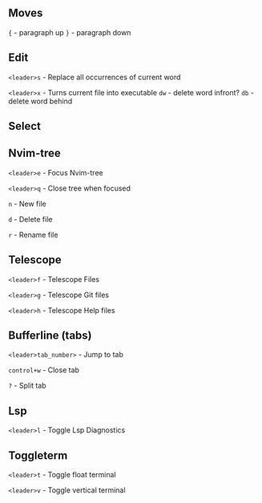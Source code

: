 ## Moves
`{` - paragraph up
`}` - paragraph down



## Edit
`<leader>s` - Replace all occurrences of current word

`<leader>x` - Turns current file into executable
`dw` - delete word infront?
`db` - delete word behind
 
## Select


## Nvim-tree
`<leader>e` - Focus Nvim-tree

`<leader>q` - Close tree when focused

`n` - New file

`d` - Delete file

`r` - Rename file


## Telescope
`<leader>f` - Telescope Files

`<leader>g` - Telescope Git files

`<leader>h` - Telescope Help files


## Bufferline (tabs)
`<leader>tab_number>` - Jump to tab

`control+w` - Close tab

`?` - Split tab


## Lsp
`<leader>l` - Toggle Lsp Diagnostics


## Toggleterm
`<leader>t` - Toggle float terminal

`<leader>v` - Toggle vertical terminal

